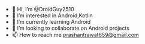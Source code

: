 - 👋 Hi, I’m @DroidGuy2510
- 👀 I’m interested in Android,Kotlin
- 🌱 I’m currently learning Android
- 💞️ I’m looking to collaborate on Android projects
- 📫 How to reach me prashantrawat659@gmail.com

<!---
DroidGuy2510/DroidGuy2510 is a ✨ special ✨ repository because its `README.md` (this file) appears on your GitHub profile.
You can click the Preview link to take a look at your changes.
--->
